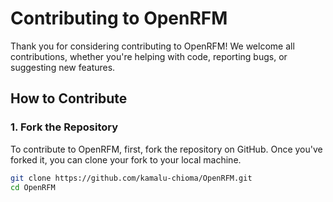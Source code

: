 # Contributing to OpenRFM

Thank you for considering contributing to OpenRFM! We welcome all contributions, whether you're helping with code, reporting bugs, or suggesting new features.

## How to Contribute

### 1. Fork the Repository
To contribute to OpenRFM, first, fork the repository on GitHub. Once you've forked it, you can clone your fork to your local machine.

```bash
git clone https://github.com/kamalu-chioma/OpenRFM.git
cd OpenRFM
